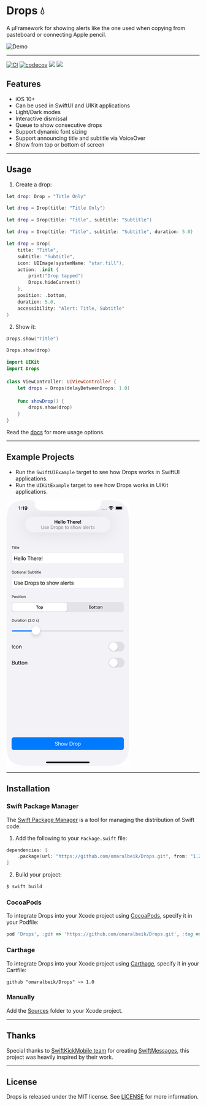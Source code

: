 # Drops 💧

A µFramework for showing alerts like the one used when copying from pasteboard or connecting Apple pencil.

![Demo](https://raw.githubusercontent.com/omaralbeik/Drops/main/Assets/demo.gif)

---

[![CI](https://github.com/omaralbeik/Drops/workflows/Drops/badge.svg)](https://github.com/omaralbeik/Drops/actions)
[![codecov](https://codecov.io/gh/omaralbeik/Drops/branch/main/graph/badge.svg?token=399UQIKSLR)](https://codecov.io/gh/omaralbeik/Drops)
[![](https://img.shields.io/endpoint?url=https%3A%2F%2Fswiftpackageindex.com%2Fapi%2Fpackages%2Fomaralbeik%2FDrops%2Fbadge%3Ftype%3Dswift-versions)](https://swiftpackageindex.com/omaralbeik/Drops)
[![](https://img.shields.io/endpoint?url=https%3A%2F%2Fswiftpackageindex.com%2Fapi%2Fpackages%2Fomaralbeik%2FDrops%2Fbadge%3Ftype%3Dplatforms)](https://swiftpackageindex.com/omaralbeik/Drops)
## Features

- iOS 10+
- Can be used in SwiftUI and UIKit applications
- Light/Dark modes
- Interactive dismissal
- Queue to show consecutive drops
- Support dynamic font sizing
- Support announcing title and subtitle via VoiceOver
- Show from top or bottom of screen

---

## Usage

1. Create a drop:

```swift
let drop: Drop = "Title Only"
```

```swift
let drop = Drop(title: "Title Only")
```

```swift
let drop = Drop(title: "Title", subtitle: "Subtitle")
```

```swift
let drop = Drop(title: "Title", subtitle: "Subtitle", duration: 5.0)
```

```swift
let drop = Drop(
    title: "Title",
    subtitle: "Subtitle",
    icon: UIImage(systemName: "star.fill"),
    action: .init {
        print("Drop tapped")
        Drops.hideCurrent()
    },
    position: .bottom,
    duration: 5.0,
    accessibility: "Alert: Title, Subtitle"
)
```

2. Show it:

```swift
Drops.show("Title")
```

```swift
Drops.show(drop)
```

```swift
import UIKit
import Drops

class ViewController: UIViewController {
    let drops = Drops(delayBetweenDrops: 1.0)

    func showDrop() {
        drops.show(drop)
    }
}
```

Read the [docs](https://omaralbeik.github.io/Drops) for more usage options.

---

## Example Projects

- Run the `SwiftUIExample` target to see how Drops works in SwiftUI applications.
- Run the `UIKitExample` target to see how Drops works in UIKit applications.

![Example](https://raw.githubusercontent.com/omaralbeik/Drops/main/Assets/example.png)

---

## Installation

### Swift Package Manager

The [Swift Package Manager](https://swift.org/package-manager/) is a tool for managing the distribution of Swift code.

1. Add the following to your `Package.swift` file:

```swift
dependencies: [
    .package(url: "https://github.com/omaralbeik/Drops.git", from: "1.2.0")
]
```

2. Build your project:

```sh
$ swift build
```

### CocoaPods

To integrate Drops into your Xcode project using [CocoaPods](https://cocoapods.org), specify it in your Podfile:

```rb
pod 'Drops', :git => 'https://github.com/omaralbeik/Drops.git', :tag => '1.2.0'
```

### Carthage

To integrate Drops into your Xcode project using [Carthage](https://github.com/Carthage/Carthage), specify it in your Cartfile:

```
github "omaralbeik/Drops" ~> 1.0
```

### Manually

Add the [Sources](https://github.com/omaralbeik/Drops/tree/main/Sources) folder to your Xcode project.

---

## Thanks

Special thanks to [SwiftKickMobile team](https://github.com/SwiftKickMobile) for creating [SwiftMessages](https://github.com/SwiftKickMobile/SwiftMessages), this project was heavily inspired by their work.

---

## License

Drops is released under the MIT license. See [LICENSE](https://github.com/omaralbeik/Drops/blob/main/LICENSE) for more information.
